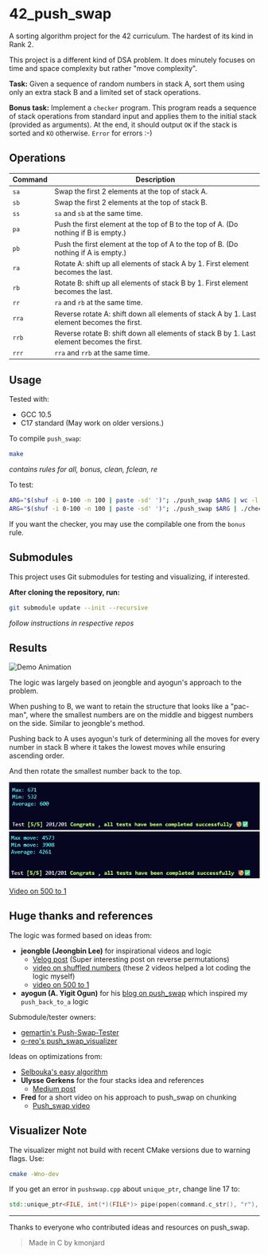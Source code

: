 # 42_push_swap

A sorting algorithm project for the 42 curriculum. The hardest of its kind in Rank 2.

This project is a different kind of DSA problem. It does minutely focuses on time and space complexity but rather "move complexity".

**Task:** Given a sequence of random numbers in stack A, sort them using only an extra stack B and a limited set of stack operations.

**Bonus task:**
Implement a `checker` program.
This program reads a sequence of stack operations from standard input and applies them to the initial stack (provided as arguments).
At the end, it should output `OK` if the stack is sorted and `KO` otherwise.
`Error` for errors :-)

## Operations

| Command | Description                                                                                   |
|---------|----------------------------------------------------------------------------------------------|
| `sa`    | Swap the first 2 elements at the top of stack A.                                             |
| `sb`    | Swap the first 2 elements at the top of stack B.                                             |
| `ss`    | `sa` and `sb` at the same time.                                                              |
| `pa`    | Push the first element at the top of B to the top of A. (Do nothing if B is empty.)          |
| `pb`    | Push the first element at the top of A to the top of B. (Do nothing if A is empty.)          |
| `ra`    | Rotate A: shift up all elements of stack A by 1. First element becomes the last.             |
| `rb`    | Rotate B: shift up all elements of stack B by 1. First element becomes the last.             |
| `rr`    | `ra` and `rb` at the same time.                                                              |
| `rra`   | Reverse rotate A: shift down all elements of stack A by 1. Last element becomes the first.   |
| `rrb`   | Reverse rotate B: shift down all elements of stack B by 1. Last element becomes the first.   |
| `rrr`   | `rra` and `rrb` at the same time.                                                            |

## Usage

Tested with:
- GCC 10.5
- C17 standard
(May work on older versions.)

To compile `push_swap`:
```sh
make
```
*contains rules for all, bonus, clean, fclean, re*

To test:
```sh
ARG="$(shuf -i 0-100 -n 100 | paste -sd' ')"; ./push_swap $ARG | wc -l
ARG="$(shuf -i 0-100 -n 100 | paste -sd' ')"; ./push_swap $ARG | ./checker_linux $ARG
```
If you want the checker, you may use the compilable one from the `bonus` rule.

## Submodules

This project uses Git submodules for testing and visualizing, if interested.

**After cloning the repository, run:**
```sh
git submodule update --init --recursive
```
*follow instructions in respective repos*

## Results

![Demo Animation](resources/demo.gif)

The logic was largely based on jeongble and ayogun's approach to the problem.

When pushing to B, we want to retain the structure that looks like a "pac-man", where the smallest numbers are on the middle and biggest numbers on the side. Similar to jeongble's method.

Pushing back to A uses ayogun's turk of determining all the moves for every number in stack B where it takes the lowest moves while ensuring ascending order.

And then rotate the smallest number back to the top.

![100 numbers result](resources/100.png)
![500 numbers result](resources/500.png)

[Video on 500 to 1](resources/500to1.mp4)

## Huge thanks and references

The logic was formed based on ideas from:
- **jeongble (Jeongbin Lee)** for inspirational videos and logic
  - [Velog post](https://velog.io/@arat5724/42-pushswap-%EC%B5%9C%EC%A0%81%ED%99%94) (Super interesting post on reverse permutations)
  - [video on shuffled numbers](resources/jble3914.mp4) (these 2 videos helped a lot coding the logic myself)
  - [video on 500 to 1](resources/jble500-1.mp4)
- **ayogun (A. Yigit Ogun)** for his [blog on push_swap](https://medium.com/@ayogun/push-swap-c1f5d2d41e97) which inspired my `push_back_to_a` logic

Submodule/tester owners:
  - [gemartin's Push-Swap-Tester](https://github.com/gemartin99/Push-Swap-Tester.git)
  - [o-reo's push_swap_visualizer](https://github.com/o-reo/push_swap_visualizer.git)


Ideas on optimizations from:
- [Selbouka's easy algorithm](https://medium.com/@Selbouka/push-swap-easy-algorithm-56fd19bf2ee8)
- **Ulysse Gerkens** for the four stacks idea and references
  - [Medium post](https://medium.com/@ulysse.gks/push-swap-in-less-than-4200-operations-c292f034f6c0)
- **Fred** for a short video on his approach to push_swap on chunking
  - [Push_swap video](https://youtu.be/2aMrmWOgLvU?si=5XPfF8-8R1HwPuKO)

## Visualizer Note

The visualizer might not build with recent CMake versions due to warning flags.
Use:
```sh
cmake -Wno-dev
```
If you get an error in `pushswap.cpp` about `unique_ptr`, change line 17 to:
```cpp
std::unique_ptr<FILE, int(*)(FILE*)> pipe(popen(command.c_str(), "r"), static_cast<int(*)(FILE*)>(pclose));
```

---

Thanks to everyone who contributed ideas and resources on push_swap.

> Made in C by kmonjard
